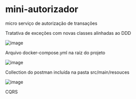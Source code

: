 # mini-autorizador
micro serviço de autorização de transações 


Tratativa de exceções com novas classes alinhadas ao DDD

![image](https://user-images.githubusercontent.com/6883531/236948501-a157421b-aecf-48b0-8990-4323de07c390.png)


Arquivo docker-compose.yml na raiz do projeto

![image](https://github.com/FabioDevGomes/mini-autorizador/assets/6883531/8e49a4e6-1fd8-4af0-baeb-bb7a18ff16d1)



Collection do postman incluída na pasta src/main/resouces

![image](https://user-images.githubusercontent.com/6883531/236948261-5e4b7a5a-916c-4002-9576-fc52a1b28fb4.png)




CQRS
